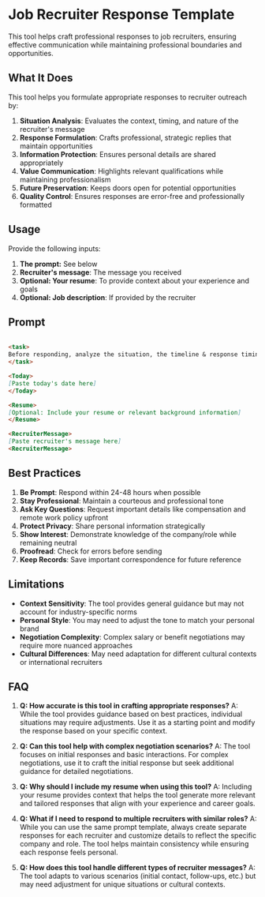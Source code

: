 # Job Recruiter Response Template

This tool helps craft professional responses to job recruiters, ensuring effective communication while maintaining professional boundaries and opportunities.

## What It Does

This tool helps you formulate appropriate responses to recruiter outreach by:

1. **Situation Analysis**: Evaluates the context, timing, and nature of the recruiter's message
2. **Response Formulation**: Crafts professional, strategic replies that maintain opportunities
3. **Information Protection**: Ensures personal details are shared appropriately
4. **Value Communication**: Highlights relevant qualifications while maintaining professionalism
5. **Future Preservation**: Keeps doors open for potential opportunities
6. **Quality Control**: Ensures responses are error-free and professionally formatted

## Usage

Provide the following inputs:

1. **The prompt:** See below
2. **Recruiter's message**: The message you received
3. **Optional: Your resume**: To provide context about your experience and goals
4. **Optional: Job description**: If provided by the recruiter

## Prompt

```markdown

<task>
Before responding, analyze the situation, the timeline & response timing, task(s), and desired outcome. Craft a concise, direct reply that maintains a positive tone and preserves future opportunities. Safeguard personal information while strategically choosing words that showcase your value. Avoid any negative statements or overly revealing details. Carefully proofread your response, as even small errors can impact the recruiter's perception. Aim to create the best possible impression while keeping the door open for potential future opportunities. Include a brief statement of interest or qualification related to the position, if appropriate. Reminder to tailor the response to the specific job or company mentioned by the recruiter.
</task>

<Today>
[Paste today's date here]
</Today>

<Resume>
[Optional: Include your resume or relevant background information]
</Resume>

<RecruiterMessage>
[Paste recruiter's message here]
<RecruiterMessage>

```

## Best Practices

1. **Be Prompt**: Respond within 24-48 hours when possible
2. **Stay Professional**: Maintain a courteous and professional tone
3. **Ask Key Questions**: Request important details like compensation and remote work policy upfront
4. **Protect Privacy**: Share personal information strategically
5. **Show Interest**: Demonstrate knowledge of the company/role while remaining neutral
6. **Proofread**: Check for errors before sending
7. **Keep Records**: Save important correspondence for future reference

## Limitations

- **Context Sensitivity**: The tool provides general guidance but may not account for industry-specific norms
- **Personal Style**: You may need to adjust the tone to match your personal brand
- **Negotiation Complexity**: Complex salary or benefit negotiations may require more nuanced approaches
- **Cultural Differences**: May need adaptation for different cultural contexts or international recruiters

## FAQ

1. **Q: How accurate is this tool in crafting appropriate responses?**
   A: While the tool provides guidance based on best practices, individual situations may require adjustments. Use it as a starting point and modify the response based on your specific context.

2. **Q: Can this tool help with complex negotiation scenarios?**
   A: The tool focuses on initial responses and basic interactions. For complex negotiations, use it to craft the initial response but seek additional guidance for detailed negotiations.

3. **Q: Why should I include my resume when using this tool?**
   A: Including your resume provides context that helps the tool generate more relevant and tailored responses that align with your experience and career goals.

4. **Q: What if I need to respond to multiple recruiters with similar roles?**
   A: While you can use the same prompt template, always create separate responses for each recruiter and customize details to reflect the specific company and role. The tool helps maintain consistency while ensuring each response feels personal.

5. **Q: How does this tool handle different types of recruiter messages?**
   A: The tool adapts to various scenarios (initial contact, follow-ups, etc.) but may need adjustment for unique situations or cultural contexts.

